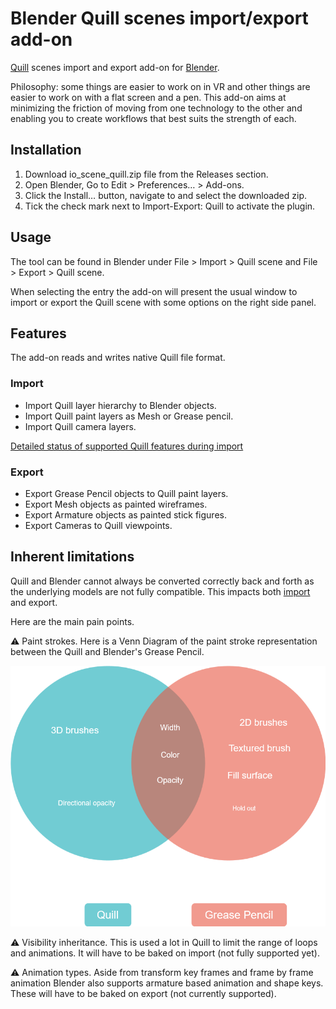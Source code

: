 
# Blender Quill scenes import/export add-on

[Quill](https://quill.art/) scenes import and export add-on for [Blender](https://www.blender.org).

Philosophy: some things are easier to work on in VR and other things are easier to work on with a flat screen and a pen. This add-on aims at minimizing the friction of moving from one technology to the other and enabling you to create workflows that best suits the strength of each.

## Installation

1. Download io_scene_quill.zip file from the Releases section.
2. Open Blender, Go to Edit > Preferences… > Add-ons.
3. Click the Install… button, navigate to and select the downloaded zip.
4. Tick the check mark next to Import-Export: Quill to activate the plugin.


## Usage

The tool can be found in Blender under File > Import > Quill scene and File > Export > Quill scene.

When selecting the entry the add-on will present the usual window to import or export the Quill scene with some options on the right side panel.

## Features

The add-on reads and writes native Quill file format.

### Import

- Import Quill layer hierarchy to Blender objects.
- Import Quill paint layers as Mesh or Grease pencil.
- Import Quill camera layers.

[Detailed status of supported Quill features during import](docs/import.md)

### Export

- Export Grease Pencil objects to Quill paint layers.
- Export Mesh objects as painted wireframes.
- Export Armature objects as painted stick figures.
- Export Cameras to Quill viewpoints.


## Inherent limitations

Quill and Blender cannot always be converted correctly back and forth as the underlying models are not fully compatible. This impacts both [import](docs/import.md) and export.

Here are the main pain points.

⚠️ Paint strokes. Here is a Venn Diagram of the paint stroke representation between the Quill and Blender's Grease Pencil.

![](docs/images/venn-paint-strokes.png)


⚠️ Visibility inheritance. This is used a lot in Quill to limit the range of loops and animations. It will have to be baked on import (not fully supported yet).

⚠️ Animation types. Aside from transform key frames and frame by frame animation Blender also supports armature based animation and shape keys. These will have to be baked on export (not currently supported).
